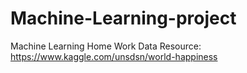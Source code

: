# Machine-Learning-project
Machine Learning Home Work
Data Resource: https://www.kaggle.com/unsdsn/world-happiness 



	
